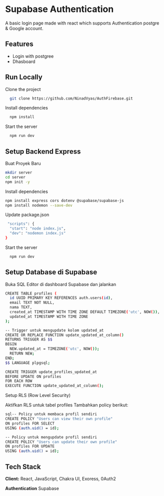 
# Supabase Authentication

A basic login page made with react which supports Authentication postgre & Google account.


## Features

- Login with postgree
- Dhasboard




## Run Locally

Clone the project

```bash
  git clone https://github.com/NinadVyas/AuthFirebase.git
```

Install dependencies

```bash
  npm install
```

Start the server

```bash
  npm run dev
```

## Setup Backend Express

Buat Proyek Baru

```bash
mkdir server
cd server
npm init -y
```

Install dependencies

```bash
npm install express cors dotenv @supabase/supabase-js
npm install nodemon --save-dev
```
Update package.json 

```bash
 "scripts": {
  "start": "node index.js",
  "dev": "nodemon index.js"
}
```
Start the server

```bash
  npm run dev
```
## Setup Database di Supabase

Buka SQL Editor di dashboard Supabase dan jalankan

```bash
CREATE TABLE profiles (
  id UUID PRIMARY KEY REFERENCES auth.users(id),
  email TEXT NOT NULL,
  nama TEXT,
  created_at TIMESTAMP WITH TIME ZONE DEFAULT TIMEZONE('utc', NOW()),
  updated_at TIMESTAMP WITH TIME ZONE
);

-- Trigger untuk mengupdate kolom updated_at
CREATE OR REPLACE FUNCTION update_updated_at_column()
RETURNS TRIGGER AS $$
BEGIN
  NEW.updated_at = TIMEZONE('utc', NOW());
  RETURN NEW;
END;
$$ LANGUAGE plpgsql;

CREATE TRIGGER update_profiles_updated_at
BEFORE UPDATE ON profiles
FOR EACH ROW
EXECUTE FUNCTION update_updated_at_column();
```

Setup RLS (Row Level Security)

Aktifkan RLS untuk tabel profiles
Tambahkan policy berikut:

```bash
sql-- Policy untuk membaca profil sendiri
CREATE POLICY "Users can view their own profile"
ON profiles FOR SELECT
USING (auth.uid() = id);

-- Policy untuk mengupdate profil sendiri
CREATE POLICY "Users can update their own profile"
ON profiles FOR UPDATE
USING (auth.uid() = id);
```

## Tech Stack

**Client:** React, JavaScript, Chakra UI, Exoress, 0Auth2

**Authentication** Supabase
